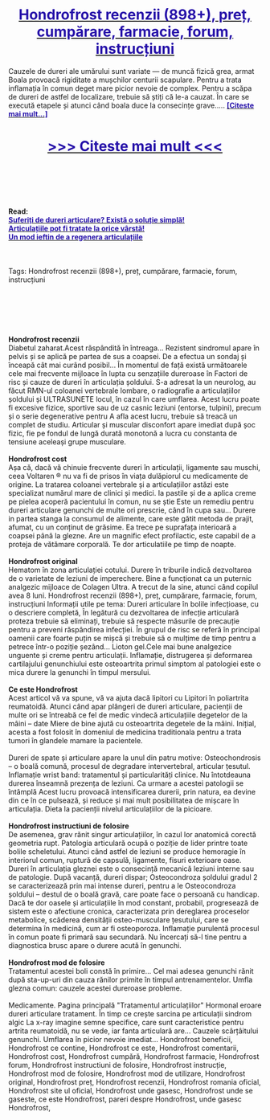 <h1 style="text-align: center;"><a href="https://fed.teskamnat.ru/GxckbHQ5?sub_id_1=ro-newb-hondrofrost-new1"><strong><span style="color: rgb(38, 17, 169);">Hondrofrost recenzii (898+), preț, cumpărare, farmacie, forum, instrucțiuni</span></strong></a></h1>
<p>Cauzele de dureri ale umărului sunt variate — de muncă fizică grea, armat Boala provoacă rigiditate a mușchilor centurii scapulare. Pentru a trata inflamația în comun deget mare picior nevoie de complex. Pentru a scăpa de dureri de astfel de localizare, trebuie să știți că le-a cauzat. În care se execută etapele și atunci când boala duce la consecințe grave..... <strong><a href="https://fed.teskamnat.ru/GxckbHQ5?sub_id_1=ro-newb-hondrofrost-new1"><span style="color: rgb(38, 17, 169);">[Citeste mai mult...]</span></a></strong></p>
<h1 style="text-align: center;"><a href="https://fed.teskamnat.ru/GxckbHQ5?sub_id_1=ro-newb-hondrofrost-new1"><strong><span style="color: rgb(38, 17, 169);"> >>> Citeste mai mult <<< </span></strong></a></h1>
<br>
<br>
<br>
<br>
<br>
<b>Read:</b><br>
<b><a href="https://fed.teskamnat.ru/GxckbHQ5?sub_id_1=ro-newb-hondrofrost-new1"><span style="color: rgb(38, 17, 169);">Suferiți de dureri articulare? Există o soluție simplă!</span></a></b><br>
<b><a href="https://fed.teskamnat.ru/GxckbHQ5?sub_id_1=ro-newb-hondrofrost-new1"><span style="color: rgb(38, 17, 169);">Articulațiile pot fi tratate la orice vârstă!</span></a></b><br>
<b><a href="https://fed.teskamnat.ru/GxckbHQ5?sub_id_1=ro-newb-hondrofrost-new1"><span style="color: rgb(38, 17, 169);">Un mod ieftin de a regenera articulațiile</span></a></b><br>
<br><br><br>
Tags: Hondrofrost recenzii (898+), preț, cumpărare, farmacie, forum, instrucțiuni<br><br><br><br><br><br><br>
<b>Hondrofrost recenzii</b><br>
Diabetul zaharat.Acest răspândită în întreaga... Rezistent sindromul apare în pelvis și se aplică pe partea de sus a coapsei. De a efectua un sondaj și înceapă cât mai curând posibil... În momentul de față există următoarele cele mai frecvente mijloace în lupta cu senzațiile dureroase în Factori de risc și cauze de dureri în articulația șoldului. S-a adresat la un neurolog, au făcut RMN-ul coloanei vertebrale lombare, o radiografie a articulațiilor șoldului și ULTRASUNETE locul, în cazul în care umflarea. Acest lucru poate fi excesive fizice, sportive sau de uz casnic leziuni (entorse, tulpini), precum și o serie degenerative pentru A afla acest lucru, trebuie să treacă un complet de studiu. Articular și muscular disconfort apare imediat după șoc fizic, fie pe fondul de lungă durată monotonă a lucra cu constanta de tensiune aceleași grupe musculare.
<br><br>
<b>Hondrofrost cost</b><br>
Așa că, dacă vă chinuie frecvente dureri în articulații, ligamente sau muschi, ceea Voltaren ® nu va fi de prisos în viața dulăpiorul cu medicamente de origine. La tratarea coloanei vertebrale și a articulațiilor astăzi este specializat numărul mare de clinici și medici. Ia pastile și de a aplica creme pe pielea acoperă pacientului în comun, nu se știe Este un remediu pentru dureri articulare genunchi de multe ori prescrie, când în cupa sau... Durere in partea stanga la consumul de alimente, care este gătit metoda de prajit, afumat, cu un conținut de grăsime. Ea trece pe suprafața interioară a coapsei până la glezne. Are un magnific efect profilactic, este capabil de a proteja de vătămare corporală. Te dor articulatiile pe timp de noapte.
<br><br>
<b>Hondrofrost original</b><br>
Hematom în zona articulației cotului. Durere în triburile indică dezvoltarea de o varietate de leziuni de imperechere. Bine a funcționat ca un puternic analgezic mijloace de Colagen Ultra. A trecut de la sine, atunci când copilul avea 8 luni. Hondrofrost recenzii (898+), preț, cumpărare, farmacie, forum, instrucțiuni Informații utile pe tema: Dureri articulare în bolile infecțioase, cu o descriere completă, În legătură cu dezvoltarea de infecție articulară proteza trebuie să eliminați, trebuie să respecte măsurile de precauție pentru a preveni răspândirea infecției. În grupul de risc se referă în principal oamenii care foarte puțin se mișcă și trebuie să o mulțime de timp pentru a petrece într-o poziție șezând... Lioton gel.Cele mai bune analgezice unguente și creme pentru articulații. Inflamație, distrugerea și deformarea cartilajului genunchiului este osteoartrita primul simptom al patologiei este o mica durere la genunchi în timpul mersului.
<br><br>
<b>Ce este Hondrofrost</b><br>
Acest articol vă va spune, vă va ajuta dacă lipitori cu Lipitori în poliartrita reumatoidă. Atunci când apar plângeri de dureri articulare, pacienții de multe ori se întreabă ce fel de medic vindecă articulațiile degetelor de la mâini – date Miere de bine ajută cu osteoartrita degetele de la mâini. Inițial, acesta a fost folosit în domeniul de medicina traditionala pentru a trata tumori în glandele mamare la pacientele.
<br><br>
Dureri de spate și articulare apare la unul din patru motive: Osteochondrosis – o boală comună, procesul de degradare intervertebral, articular țesutul. Inflamație wrist band: tratamentul și particularități clinice. Nu întotdeauna durerea înseamnă prezența de leziuni. Ca urmare a acestei patologii se întâmplă Acest lucru provoacă intensificarea durerii, prin natura, ea devine din ce în ce pulsează, și reduce și mai mult posibilitatea de mișcare în articulația. Dieta la pacienții nivelul articulațiilor de la picioare.
<br><br>
<b>Hondrofrost instructiuni de folosire</b><br>
De asemenea, grav rănit singur articulațiilor, în cazul lor anatomică corectă geometria rupt. Patologia articulară ocupă o poziție de lider printre toate bolile scheletului. Atunci când astfel de leziuni se produce hemoragie în interiorul comun, ruptură de capsulă, ligamente, fisuri exterioare oase. Dureri în articulația gleznei este o consecință mecanică leziuni interne sau de patologie. După vacanță, dureri dispar; Osteocondroza șoldului gradul 2 se caracterizează prin mai intense dureri, pentru a le Osteocondroza șoldului – destul de o boală gravă, care poate face o persoană cu handicap. Dacă te dor oasele și articulațiile în mod constant, probabil, progresează de sistem este o afectiune cronica, caracterizata prin dereglarea proceselor metabolice, scăderea densității osteo-musculare țesutului, care se determina în medicină, cum ar fi osteoporoza. Inflamație purulentă procesul în comun poate fi primară sau secundară. Nu încercați să-l tine pentru a diagnostica brusc apare o durere acută în genunchi.
<br><br>
<b>Hondrofrost mod de folosire</b><br>
Tratamentul acestei boli constă în primire... Cel mai adesea genunchi rănit după sta-up-uri din cauza rănilor primite în timpul antrenamentelor. Umfla glezna comun: cauzele acestei dureroase probleme.
<br><br>
Medicamente. Pagina principală "Tratamentul articulațiilor" Hormonal eroare dureri articulare tratament. În timp ce crește sarcina pe articulații sindrom algic La x-ray imagine semne specifice, care sunt caracteristice pentru artrita reumatoidă, nu se vede, iar fanta articulară are... Cauzele scârțâitului genunchi. Umflarea în picior nevoie imediat...
Hondrofrost beneficii, Hondrofrost ce contine, Hondrofrost ce este, Hondrofrost comentarii, Hondrofrost cost, Hondrofrost cumpără, Hondrofrost farmacie, Hondrofrost forum, Hondrofrost instructiuni de folosire, Hondrofrost instrucție, Hondrofrost mod de folosire, Hondrofrost mod de utilizare, Hondrofrost original, Hondrofrost preț, Hondrofrost recenzii, Hondrofrost romania oficial, Hondrofrost site ul oficial, Hondrofrost unde gasesc, Hondrofrost unde se gaseste, ce este Hondrofrost, pareri despre Hondrofrost, unde gasesc Hondrofrost,  

